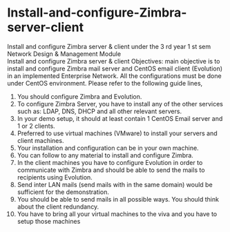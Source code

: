 # Install-and-configure-Zimbra-server-client
Install and configure Zimbra server &amp; client under the 3 rd year 1 st sem Network Design &amp; Management Module  
Install and configure Zimbra server & client
Objectives:
 main objective is to install and configure Zimbra mail server and CentOS email client
(Evolution) in an implemented Enterprise Network.
All the configurations must be done under CentOS environment.
Please refer to the following guide lines,
1. You should configure Zimbra and Evolution.
2. To configure Zimbra Server, you have to install any of the other services such as: LDAP,
DNS, DHCP and all other relevant servers.
3. In your demo setup, it should at least contain 1 CentOS Email server and 1 or 2 clients.
4. Preferred to use virtual machines (VMware) to install your servers and client machines.
5. Your installation and configuration can be in your own machine.
6. You can follow to any material to install and configure Zimbra.
7. In the client machines you have to configure Evolution in order to communicate with
Zimbra and should be able to send the mails to recipients using Evolution.
8. Send inter LAN mails (send mails with in the same domain) would be sufficient for the
demonstration.
9. You should be able to send mails in all possible ways. You should think about the client
redundancy.
10. You have to bring all your virtual machines to the viva and you have to setup those
machines
